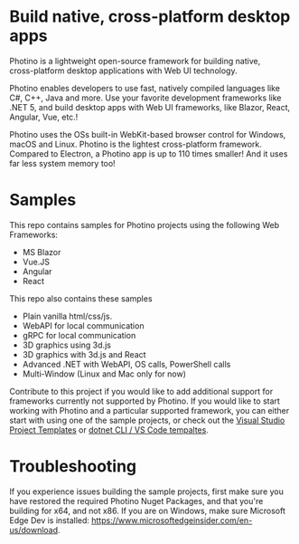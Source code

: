 # Build native, cross-platform desktop apps

Photino is a lightweight open-source framework for building native,  
cross-platform desktop applications with Web UI technology.

Photino enables developers to use fast, natively compiled languages like C#, C++, Java and more. Use your favorite development frameworks like .NET 5, and build desktop apps with Web UI frameworks, like Blazor, React, Angular, Vue, etc.!

Photino uses the OSs built-in WebKit-based browser control for Windows, macOS and Linux.
Photino is the lightest cross-platform framework. Compared to Electron, a Photino app is up to 110 times smaller! And it uses far less system memory too!

# Samples

This repo contains samples for Photino projects using the following Web Frameworks:
  * MS Blazor
  * Vue.JS
  * Angular
  * React
  
This repo also contains these samples
  * Plain vanilla html/css/js.
  * WebAPI for local communication
  * gRPC for local communication
  * 3D graphics using 3d.js
  * 3D graphics with 3d.js and React
  * Advanced .NET with WebAPI, OS calls, PowerShell calls
  * Multi-Window (Linux and Mac only for now)

Contribute to this project if you would like to add additional support for frameworks currently not supported by Photino.
If you would like to start working with Photino and a particular supported framework, you can either start with using one of the sample projects, or check out the [Visual Studio Project Templates](https://docs.tryphotino.io/Photino-VSExtension) or [dotnet CLI / VS Code tempaltes](https://docs.tryphotino.io/Photino-VSCodeTemplates).

# Troubleshooting

If you experience issues building the sample projects, first make sure you have restored the required Photino Nuget Packages, and that you're building for x64, and not x86. 
If you are on Windows, make sure Microsoft Edge Dev is installed: https://www.microsoftedgeinsider.com/en-us/download.

